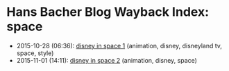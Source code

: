 # Hans Bacher Blog Wayback Index: space

* 2015-10-28 (06:36): [disney in space 1](https://web.archive.org/web/https://one1more2time3.wordpress.com/2015/10/28/disney-in-space-1/) (animation, disney, disneyland tv, space, style)
* 2015-11-01 (14:11): [disney in space 2](https://web.archive.org/web/https://one1more2time3.wordpress.com/2015/11/01/disney-in-space-2/) (animation, disney, space)